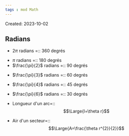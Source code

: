 ```yaml
---
tags : mod Math
---
```

Created: 2023-10-02

## Radians
- $2\pi$ radians =:: 360 degrés
<!--SR:!2024-01-12,67,250-->
- $\pi$ radians =:: 180 degrés
- $\frac{\pi}{2}$ radians =:: 90 degrés
<!--SR:!2023-10-16,3,250-->
- $\frac{\pi}{3}$ radians =:: 60 degrés
- $\frac{\pi}{4}$ radians =:: 45 degrés
- $\frac{\pi}{6}$ radians =:: 30 degrés

- Longueur d'un arc=::$$\Large{l=\theta r}$$
- Air d'un secteur=::$$\Large{A=\frac{\theta r^{2}}{2}}$$
